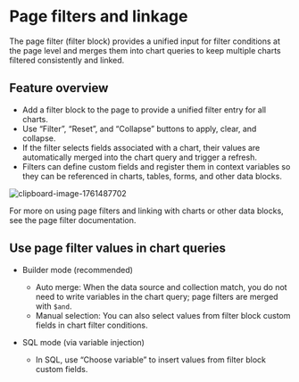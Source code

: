 # Page filters and linkage

The page filter (filter block) provides a unified input for filter conditions at the page level and merges them into chart queries to keep multiple charts filtered consistently and linked.

## Feature overview
- Add a filter block to the page to provide a unified filter entry for all charts.
- Use “Filter”, “Reset”, and “Collapse” buttons to apply, clear, and collapse.
- If the filter selects fields associated with a chart, their values are automatically merged into the chart query and trigger a refresh.
- Filters can define custom fields and register them in context variables so they can be referenced in charts, tables, forms, and other data blocks.

![clipboard-image-1761487702](https://static-docs.nocobase.com/clipboard-image-1761487702.png)

For more on using page filters and linking with charts or other data blocks, see the page filter documentation.

## Use page filter values in chart queries
- Builder mode (recommended)
  - Auto merge: When the data source and collection match, you do not need to write variables in the chart query; page filters are merged with `$and`.
  - Manual selection: You can also select values from filter block custom fields in chart filter conditions.

- SQL mode (via variable injection)
  - In SQL, use “Choose variable” to insert values from filter block custom fields.